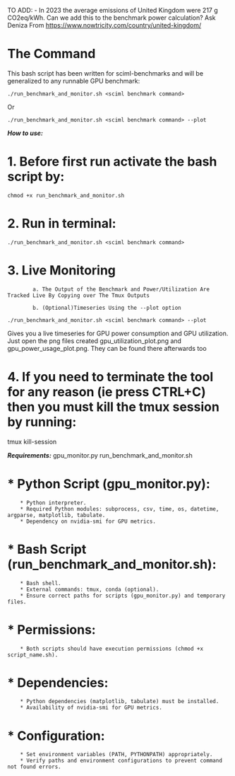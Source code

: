 TO ADD:
	- In 2023 the average emissions of United Kingdom were 217 g CO2eq/kWh. Can we add this to the benchmark power calculation? Ask Deniza
	From <https://www.nowtricity.com/country/united-kingdom/>

The Command
===========
This bash script has been written for sciml-benchmarks and will be generalized to any runnable GPU benchmark:

```
./run_benchmark_and_monitor.sh <sciml benchmark command>
```

Or 

```
./run_benchmark_and_monitor.sh <sciml benchmark command> --plot
```

***How to use:***
# 	1. Before first run activate the bash script by:

```
chmod +x run_benchmark_and_monitor.sh
```

# 	2. Run in terminal:

 ```
./run_benchmark_and_monitor.sh <sciml benchmark command> 
```

# 	3.  Live Monitoring
		    a. The Output of the Benchmark and Power/Utilization Are Tracked Live By Copying over The Tmux Outputs

		    b. (Optional)Timeseries Using the --plot option
  
```
./run_benchmark_and_monitor.sh <sciml benchmark command> --plot
```

Gives you a live timeseries for GPU power consumption and GPU utilization. Just open the png files created gpu_utilization_plot.png and gpu_power_usage_plot.png. They can be found there afterwards too

# 	4. If you need to terminate the tool for any reason (ie press CTRL+C) then you must kill the tmux session by running:
tmux kill-session


***Requirements:***
gpu_monitor.py 
run_benchmark_and_monitor.sh


# * Python Script (gpu_monitor.py):
	    * Python interpreter.
	    * Required Python modules: subprocess, csv, time, os, datetime, argparse, matplotlib, tabulate.
	    * Dependency on nvidia-smi for GPU metrics.
# * Bash Script (run_benchmark_and_monitor.sh):
	    * Bash shell.
	    * External commands: tmux, conda (optional).
	    * Ensure correct paths for scripts (gpu_monitor.py) and temporary files.
# * Permissions:
	    * Both scripts should have execution permissions (chmod +x script_name.sh).
# * Dependencies:
	    * Python dependencies (matplotlib, tabulate) must be installed.
	    * Availability of nvidia-smi for GPU metrics.
# * Configuration:
	    * Set environment variables (PATH, PYTHONPATH) appropriately.
	    * Verify paths and environment configurations to prevent command not found errors.
